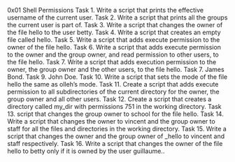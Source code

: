 0x01 Shell Permissions
Task 1. Write a script that prints the effective username of the current user.
Task 2. Write a script that prints all the groups the current user is part of.
Task 3. Write a script that changes the owner of the file hello to the user betty.
Task 4. Write a script that creates an empty file called hello.
Task 5. Write a script that adds execute permission to the owner of the file hello.
Task 6. Write a script that adds execute permission to the owner and the group owner, and read permission to other users, to the file hello.
Task 7. Write a script that adds execution permission to the owner, the group owner and the other users, to the file hello.
Task 7. James Bond.
Task 9. John Doe.
Task 10. Write a script that sets the mode of the file hello the same as olleh’s mode.
Task 11. Create a script that adds execute permission to all subdirectories of the current directory for the owner, the group owner and all other users.
Task 12. Create a script that creates a directory called my_dir with permissions 751 in the working directory.
Task 13. script that changes the group owner to school for the file hello.
Task 14. Write a script that changes the owner to vincent and the group owner to staff for all the files and directories in the working directory.
Task 15. Write a script that changes the owner and the group owner of _hello to vincent and staff respectively.
Task 16. Write a script that changes the owner of the file hello to betty only if it is owned by the user guillaume..
